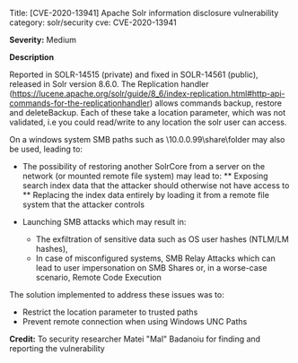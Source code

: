Title: [CVE-2020-13941] Apache Solr information disclosure vulnerability
category: solr/security
cve: CVE-2020-13941

**Severity:** 
Medium

**Description**

Reported in SOLR-14515 (private) and fixed in SOLR-14561 (public), released in Solr version 8.6.0. 
The Replication handler (https://lucene.apache.org/solr/guide/8_6/index-replication.html#http-api-commands-for-the-replicationhandler) allows commands backup, restore and deleteBackup. Each of these take a location parameter, which was not validated, i.e you could read/write to any location the solr user can access. 

On a windows system SMB paths such as \\10.0.0.99\share\folder may also be used, leading to:
* The possibility of restoring another SolrCore from a server on the network (or mounted remote file system) may lead to:
** Exposing search index data that the attacker should otherwise not have access to
** Replacing the index data entirely by loading it from a remote file system that the attacker controls

* Launching SMB attacks which may result in:
  * The exfiltration of sensitive data such as OS user hashes (NTLM/LM hashes),
  * In case of misconfigured systems, SMB Relay Attacks which can lead to user impersonation on SMB Shares or, in a worse-case scenario, Remote Code Execution 

The solution implemented to address these issues was to: 
* Restrict the location parameter to trusted paths
* Prevent remote connection when using Windows UNC Paths

**Credit:**
To security researcher Matei "Mal" Badanoiu for finding and reporting the vulnerability